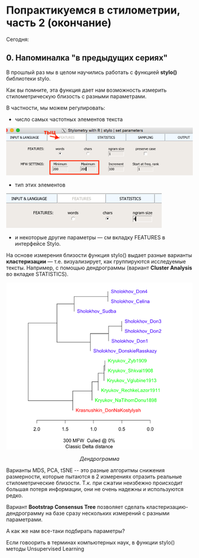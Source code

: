 # Попрактикуемся в стилометрии, часть  2 (окончание)

Сегодня:

## 0. Напоминалка "в предыдущих сериях"

В прошлый раз мы в целом научились работать с функцией **stylo()** библиотеки stylo. 

Как вы помните, эта функция дает нам возможность измерить стилометрическую близость с разными параметрами. 

В частности, мы можем регулировать:

* число самых частотных элементов текста 

![set200](pics/set200mfw.png)

* тип этих элементов

![pic](pics/words2chars.png)

* и некоторые другие параметры — см вкладку FEATURES в  интерфейсе Stylo. 


На основе измерения близости функция stylo() выдает разные варианты **кластеризации** — т.е. визуализирует, как группируются исследуемые тексты.
Например, с помощью дендрограммы (вариант **Cluster Analysis** во вкладке STATISTICS). 

![lukdon](pics/sholokhov_small_300.png)

*<p style="text-align: center;">Дендрограмма</p>*

Варианты MDS, PCA, tSNE -- это разные алгоритмы снижения размерности, которые пытаются в 2 измерениях отразить реальные стилометрические близости. Т.к. при сжатии неизбежно происходит большая потеря информации, они не очень надежны и используются редко.

Вариант **Bootstrap Consensus Tree** позволяет сделать кластеризацию-дендрограмму на базе сразу нескольких измерений с разными параметрами. 

А как же нам все-таки подбирать параметры? 


Если говоорить в терминах компьютерных наук, в функции stylo() методы Unsupervised Learning 